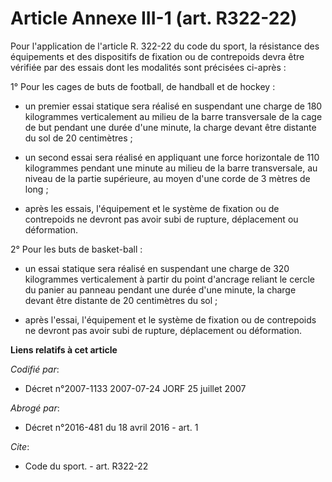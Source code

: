 # Article Annexe III-1 (art. R322-22)

Pour l'application de l'article R. 322-22 du code du sport, la résistance des équipements et des dispositifs de fixation ou
de contrepoids devra être vérifiée par des essais dont les modalités sont précisées ci-après :

1° Pour les cages de buts de football, de handball et de hockey :

- un premier essai statique sera réalisé en suspendant une charge de 180 kilogrammes verticalement au milieu de la barre
transversale de la cage de but pendant une durée d'une minute, la charge devant être distante du sol de 20 centimètres ;

- un second essai sera réalisé en appliquant une force horizontale de 110 kilogrammes pendant une minute au milieu de la
barre transversale, au niveau de la partie supérieure, au moyen d'une corde de 3 mètres de long ;

- après les essais, l'équipement et le système de fixation ou de contrepoids ne devront pas avoir subi de rupture,
déplacement ou déformation.

2° Pour les buts de basket-ball :

- un essai statique sera réalisé en suspendant une charge de 320 kilogrammes verticalement à partir du point d'ancrage
reliant le cercle du panier au panneau pendant une durée d'une minute, la charge devant être distante de 20 centimètres du
sol ;

- après l'essai, l'équipement et le système de fixation ou de contrepoids ne devront pas avoir subi de rupture, déplacement
ou déformation.

**Liens relatifs à cet article**

_Codifié par_:

  - Décret n°2007-1133 2007-07-24 JORF 25 juillet 2007

_Abrogé par_:

  - Décret n°2016-481 du 18 avril 2016 - art. 1

_Cite_:

  - Code du sport. - art. R322-22
